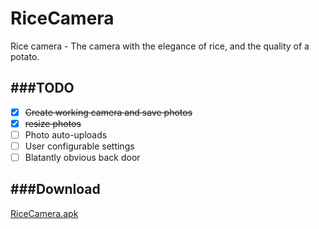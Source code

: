 RiceCamera
==========

Rice camera - The camera with the elegance of rice, and the quality of a potato.

###TODO
----------------
 - [x] ~~Create working camera and save photos~~
 - [x] ~~resize photos~~
 - [ ] Photo auto-uploads
 - [ ] User configurable settings
 - [ ] Blatantly obvious back door

###Download
-----------------
[RiceCamera.apk](RiceCamera/bin/RiceCamera.apk)
